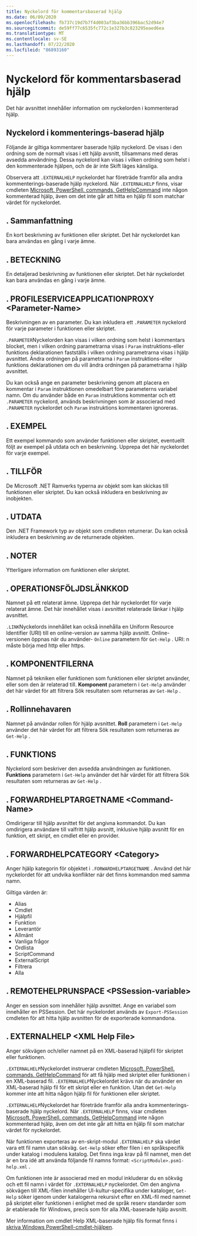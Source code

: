 ```yaml
---
title: Nyckelord för kommentarsbaserad hjälp
ms.date: 06/09/2020
ms.openlocfilehash: fb737c19d7b7f4d003af3ba36bb396bac52d94e7
ms.sourcegitcommit: de59ff77c6535fc772c1e327b3c823295eaed6ea
ms.translationtype: MT
ms.contentlocale: sv-SE
ms.lasthandoff: 07/22/2020
ms.locfileid: "86893160"
---
```

# <a name="comment-based-help-keywords"></a>Nyckelord för kommentarsbaserad hjälp

Det här avsnittet innehåller information om nyckelorden i kommenterad hjälp.

## <a name="keywords-in-comment-based-help"></a>Nyckelord i kommenterings-baserad hjälp

Följande är giltiga kommentarer baserade hjälp nyckelord. De visas i den ordning som de normalt visas i ett hjälp avsnitt, tillsammans med deras avsedda användning. Dessa nyckelord kan visas i vilken ordning som helst i den kommenterade hjälpen, och de är inte Skift läges känsliga.

Observera att `.EXTERNALHELP` nyckelordet har företräde framför alla andra kommenterings-baserade hjälp nyckelord.
När `.EXTERNALHELP` finns, visar cmdleten [Microsoft. PowerShell. commands. GetHelpCommand](/dotnet/api/Microsoft.PowerShell.Commands.gethelpcommand) inte någon kommenterad hjälp, även om det inte går att hitta en hjälp fil som matchar värdet för nyckelordet.

## <a name="synopsis"></a>. Sammanfattning

En kort beskrivning av funktionen eller skriptet. Det här nyckelordet kan bara användas en gång i varje ämne.

## <a name="description"></a>. BETECKNING

En detaljerad beskrivning av funktionen eller skriptet. Det här nyckelordet kan bara användas en gång i varje ämne.

## <a name="parameter-parameter-name"></a>. PROFILESERVICEAPPLICATIONPROXY \<Parameter-Name>

Beskrivningen av en parameter. Du kan inkludera ett `.PARAMETER` nyckelord för varje parameter i funktionen eller skriptet.

`.PARAMETER`Nyckelorden kan visas i vilken ordning som helst i kommentars blocket, men i vilken ordning parametrarna visas i `Param` instruktions-eller funktions deklarationen fastställs i vilken ordning parametrarna visas i hjälp avsnittet. Ändra ordningen på parametrarna i `Param` instruktions-eller funktions deklarationen om du vill ändra ordningen på parametrarna i hjälp avsnittet.

Du kan också ange en parameter beskrivning genom att placera en kommentar i `Param` instruktionen omedelbart före parameterns variabel namn. Om du använder både en `Param` instruktions kommentar och ett `.PARAMETER` nyckelord, används beskrivningen som är associerad med `.PARAMETER` nyckelordet och `Param` instruktions kommentaren ignoreras.

## <a name="example"></a>. EXEMPEL

Ett exempel kommando som använder funktionen eller skriptet, eventuellt följt av exempel på utdata och en beskrivning. Upprepa det här nyckelordet för varje exempel.

## <a name="inputs"></a>. TILLFÖR

De Microsoft .NET Ramverks typerna av objekt som kan skickas till funktionen eller skriptet. Du kan också inkludera en beskrivning av inobjekten.

## <a name="outputs"></a>. UTDATA

Den .NET Framework typ av objekt som cmdleten returnerar. Du kan också inkludera en beskrivning av de returnerade objekten.

## <a name="notes"></a>. NOTER

Ytterligare information om funktionen eller skriptet.

## <a name="link"></a>. OPERATIONSFÖLJDSLÄNKKOD

Namnet på ett relaterat ämne. Upprepa det här nyckelordet för varje relaterat ämne. Det här innehållet visas i avsnittet relaterade länkar i hjälp avsnittet.

`.LINK`Nyckelords innehållet kan också innehålla en Uniform Resource Identifier (URI) till en online-version av samma hjälp avsnitt. Online-versionen öppnas när du använder- `Online` parametern för `Get-Help` . URI: n måste börja med http eller https.

## <a name="component"></a>. KOMPONENTFILERNA

Namnet på tekniken eller funktionen som funktionen eller skriptet använder, eller som den är relaterad till.
**Komponent** parametern i `Get-Help` använder det här värdet för att filtrera Sök resultaten som returneras av `Get-Help` .

## <a name="role"></a>. Rollinnehavaren

Namnet på användar rollen för hjälp avsnittet. **Roll** parametern i `Get-Help` använder det här värdet för att filtrera Sök resultaten som returneras av `Get-Help` .

## <a name="functionality"></a>. FUNKTIONS

Nyckelord som beskriver den avsedda användningen av funktionen. **Funktions** parametern i `Get-Help` använder det här värdet för att filtrera Sök resultaten som returneras av `Get-Help` .

## <a name="forwardhelptargetname-command-name"></a>. FORWARDHELPTARGETNAME \<Command-Name>

Omdirigerar till hjälp avsnittet för det angivna kommandot. Du kan omdirigera användare till valfritt hjälp avsnitt, inklusive hjälp avsnitt för en funktion, ett skript, en cmdlet eller en provider.

## <a name="forwardhelpcategory-category"></a>. FORWARDHELPCATEGORY \<Category>

Anger hjälp kategorin för objektet i `.FORWARDHELPTARGETNAME` . Använd det här nyckelordet för att undvika konflikter när det finns kommandon med samma namn.

Giltiga värden är:

- Alias
- Cmdlet
- Hjälpfil
- Funktion
- Leverantör
- Allmänt
- Vanliga frågor
- Ordlista
- ScriptCommand
- ExternalScript
- Filtrera
- Alla

## <a name="remotehelprunspace-pssession-variable"></a>. REMOTEHELPRUNSPACE \<PSSession-variable>

Anger en session som innehåller hjälp avsnittet. Ange en variabel som innehåller en PSSession. Det här nyckelordet används av `Export-PSSession` cmdleten för att hitta hjälp avsnitten för de exporterade kommandona.

## <a name="externalhelp-xml-help-file"></a>. EXTERNALHELP \<XML Help File>

Anger sökvägen och/eller namnet på en XML-baserad hjälpfil för skriptet eller funktionen.

`.EXTERNALHELP`Nyckelordet instruerar cmdleten [Microsoft. PowerShell. commands. GetHelpCommand](/dotnet/api/Microsoft.PowerShell.Commands.gethelpcommand) för att få hjälp med skriptet eller funktionen i en XML-baserad fil. `.EXTERNALHELP`Nyckelordet krävs när du använder en XML-baserad hjälp fil för ett skript eller en funktion. Utan det `Get-Help` kommer inte att hitta någon hjälp fil för funktionen eller skriptet.

`.EXTERNALHELP`Nyckelordet har företräde framför alla andra kommenterings-baserade hjälp nyckelord. När `.EXTERNALHELP` finns, visar cmdleten [Microsoft. PowerShell. commands. GetHelpCommand](/dotnet/api/Microsoft.PowerShell.Commands.gethelpcommand) inte någon kommenterad hjälp, även om det inte går att hitta en hjälp fil som matchar värdet för nyckelordet.

När funktionen exporteras av en-skript-modul `.EXTERNALHELP` ska värdet vara ett fil namn utan sökväg. `Get-Help` söker efter filen i en språkspecifik under katalog i modulens katalog. Det finns inga krav på fil namnet, men det är en bra idé att använda följande fil namns format: `<ScriptModule>.psm1-help.xml` .

Om funktionen inte är associerad med en modul inkluderar du en sökväg och ett fil namn i värdet för `.EXTERNALHELP` nyckelordet. Om den angivna sökvägen till XML-filen innehåller UI-kultur-specifika under kataloger, `Get-Help` söker igenom under katalogerna rekursivt efter en XML-fil med namnet på skriptet eller funktionen i enlighet med de språk reserv standarder som är etablerade för Windows, precis som för alla XML-baserade hjälp avsnitt.

Mer information om cmdlet Help XML-baserade hjälp fils format finns i [skriva Windows PowerShell-cmdlet-hjälpen](./writing-help-for-windows-powershell-cmdlets.md).
